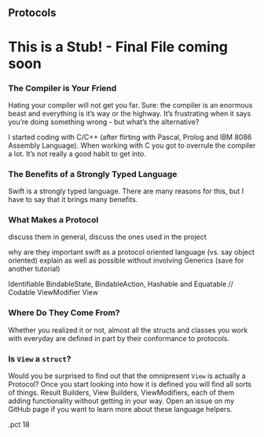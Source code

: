 ## Protocols

# This is a Stub! - Final File coming soon

### The Compiler is Your Friend

Hating your compiler will not get you far. Sure: the compiler is an enormous beast and everything is it’s way or the highway. It’s frustrating when it says you’re doing something wrong - but what’s the alternative?

I started coding with C/C++ (after flirting with Pascal, Prolog and IBM 8086 Assembly Language). When working with C you got to overrule the compiler a lot. It’s not really a good habit to get into.

### The Benefits of a Strongly Typed Language

Swift is a strongly typed language.  There are many reasons for this, but I have to say that it brings many benefits.

### What Makes a Protocol

discuss them in general, discuss the ones used in the project

why are they important
swift as a protocol oriented language (vs. say object oriented)
explain as well as possible without involving Generics (save for another tutorial)

Identifiable
BindableState, BindableAction, 
Hashable and Equatable
// Codable
ViewModifier
View

### Where Do They Come From?

Whether you realized it or not, almost all the structs and classes you work with everyday are defined in part by their conformance to protocols.

### Is `View` a `struct`?

Would you be surprised to find out that the omnipresent `View` is actually a Protocol? Once you start looking into how it is defined you will find all sorts of things. Result Builders, View Builders, ViewModifiers, each of them adding functionality without getting in your way. Open an issue on my GitHub page if you want to learn more about these language helpers.

.pct 18

